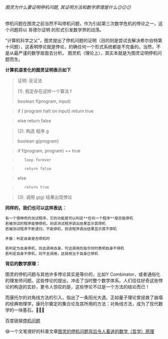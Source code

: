 ###### 图灵为什么要证明停机问题, 其证明方法和数学原理是什么:confused::confused::confused:
停机问题在图灵之前当然不叫停机问题，作为引起第三次数学危机的悖论之一，这个问题将以 哥德尔证明 的形式引发数学界的动荡。

“计算机科学之父”，图灵提出了停机问题的证明（目的则是尝试去解决希尔伯特第十问题），这表明悖论就是悖论，的确任何一个形式系统都是不完备的。当然，不是从最严谨的数学层面去分析。
图灵机（理论上），其实本就是为图灵证明停机问题而生。

**计算机语言化的图灵证明表示如下**
>证明: 反证法
>
>(1). 假定存在这样一个算法 f
>
>boolean f(program, input)

>   if ( program halt on input) return true

>    else return false

>(2). 构造 程序 g
>
>boolean g(program)

>    if f(program, program) == true

>        loop forever

>        return false

>    else 

>        return true

>(3). 调用 g(g) 结果出现悖论

**同样的，我们也可以这样表达：**
```
有一个很神奇的测试程序，它的功能是可以判定**任何一个程序**是否能停机
若被测试的程序能够停机，则该测试程序调出结果显示其停机
若被测试程序不断递归，不能停机，则该程序调出结果显示其不停机

矛盾：判定自身是否停机时

若判定为自身停机，则去调用自身，可这调用的指令同时表明自身不停机
若判定自身不停机，则不去调用，这就相当于自身已停机
```
**背后的数学原理：**

图灵的停机问题与其他许多悖论其实是等价的，比如Y Combinator，或者通俗化的理发师问题。这些悖论的提出，冲击了当时整个数学体系。人们往往好奇这些悖论的构造的玄妙，更令人惊叹的是，这些悖论不过是一个方法的结论而已！

而康托尔的对角线方法的引入，指出了一条阳光大道。正如量子理论曾拯救了崩塌的经典物理学，康托尔奠定的集合论及其所用的方法：对角线方法，成为了现代数学的一块基石。:clap::clap::clap:


百度链接[停机问题](https://baike.baidu.com/item/停机问题/4131067?fr=aladdin)

:smile:一个文笔很好的科普文章[图灵的停机问题背后令人着迷的数学（哲学）原理](https://www.jianshu.com/p/9236794ddef3)
